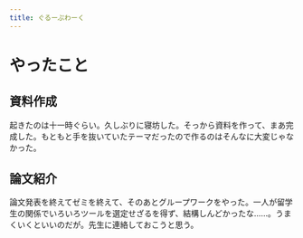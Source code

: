 ```yaml
---
title: ぐるーぷわーく
---
```


# やったこと

## 資料作成

起きたのは十一時ぐらい。久しぶりに寝坊した。そっから資料を作って、まあ完成した。もともと手を抜いていたテーマだったので作るのはそんなに大変じゃなかった。

## 論文紹介

論文発表を終えてゼミを終えて、そのあとグループワークをやった。一人が留学生の関係でいろいろツールを選定せざるを得ず、結構しんどかったな……。うまくいくといいのだが。先生に連絡しておこうと思う。
